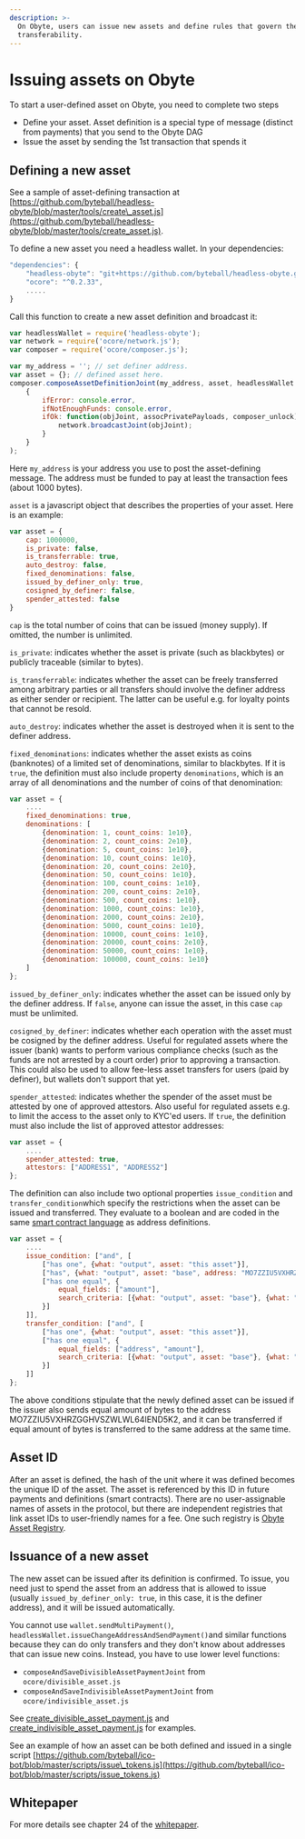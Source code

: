 ```yaml
---
description: >-
  On Obyte, users can issue new assets and define rules that govern their
  transferability.
---
```


# Issuing assets on Obyte

To start a user-defined asset on Obyte, you need to complete two steps

* Define your asset. Asset definition is a special type of message \(distinct from payments\) that you send to the Obyte DAG
* Issue the asset by sending the 1st transaction that spends it

## Defining a new asset

See a sample of asset-defining transaction at [https://github.com/byteball/headless-obyte/blob/master/tools/create\_asset.js](https://github.com/byteball/headless-obyte/blob/master/tools/create_asset.js).

To define a new asset you need a headless wallet. In your dependencies:

```javascript
"dependencies": {
	"headless-obyte": "git+https://github.com/byteball/headless-obyte.git",
	"ocore": "^0.2.33",
	.....
}
```

Call this function to create a new asset definition and broadcast it:

```javascript
var headlessWallet = require('headless-obyte');
var network = require('ocore/network.js');
var composer = require('ocore/composer.js');

var my_address = ''; // set definer address.
var asset = {}; // defined asset here.
composer.composeAssetDefinitionJoint(my_address, asset, headlessWallet.signer,
    {
        ifError: console.error,
        ifNotEnoughFunds: console.error,
        ifOk: function(objJoint, assocPrivatePayloads, composer_unlock) {
            network.broadcastJoint(objJoint);
        }
    }
);
```

Here `my_address` is your address you use to post the asset-defining message. The address must be funded to pay at least the transaction fees \(about 1000 bytes\).

`asset` is a javascript object that describes the properties of your asset. Here is an example:

```javascript
var asset = {
	cap: 1000000,
	is_private: false,
	is_transferrable: true,
	auto_destroy: false,
	fixed_denominations: false,
	issued_by_definer_only: true,
	cosigned_by_definer: false,
	spender_attested: false
}
```

`cap` is the total number of coins that can be issued \(money supply\). If omitted, the number is unlimited.

`is_private`: indicates whether the asset is private \(such as blackbytes\) or publicly traceable \(similar to bytes\).

`is_transferrable`: indicates whether the asset can be freely transferred among arbitrary parties or all transfers should involve the definer address as either sender or recipient. The latter can be useful e.g. for loyalty points that cannot be resold.

`auto_destroy`: indicates whether the asset is destroyed when it is sent to the definer address.

`fixed_denominations`: indicates whether the asset exists as coins \(banknotes\) of a limited set of denominations, similar to blackbytes. If it is `true`, the definition must also include property `denominations`, which is an array of all denominations and the number of coins of that denomination:

```javascript
var asset = {
	....
	fixed_denominations: true,
	denominations: [
		{denomination: 1, count_coins: 1e10},
		{denomination: 2, count_coins: 2e10},
		{denomination: 5, count_coins: 1e10},
		{denomination: 10, count_coins: 1e10},
		{denomination: 20, count_coins: 2e10},
		{denomination: 50, count_coins: 1e10},
		{denomination: 100, count_coins: 1e10},
		{denomination: 200, count_coins: 2e10},
		{denomination: 500, count_coins: 1e10},
		{denomination: 1000, count_coins: 1e10},
		{denomination: 2000, count_coins: 2e10},
		{denomination: 5000, count_coins: 1e10},
		{denomination: 10000, count_coins: 1e10},
		{denomination: 20000, count_coins: 2e10},
		{denomination: 50000, count_coins: 1e10},
		{denomination: 100000, count_coins: 1e10}
	]
};
```

`issued_by_definer_only`: indicates whether the asset can be issued only by the definer address. If `false`, anyone can issue the asset, in this case `cap` must be unlimited.

`cosigned_by_definer`: indicates whether each operation with the asset must be cosigned by the definer address. Useful for regulated assets where the issuer \(bank\) wants to perform various compliance checks \(such as the funds are not arrested by a court order\) prior to approving a transaction. This could also be used to allow fee-less asset transfers for users \(paid by definer\), but wallets don't support that yet. 

`spender_attested`: indicates whether the spender of the asset must be attested by one of approved attestors. Also useful for regulated assets e.g. to limit the access to the asset only to KYC'ed users. If `true`, the definition must also include the list of approved attestor addresses:

```javascript
var asset = {
	....
	spender_attested: true,
	attestors: ["ADDRESS1", "ADDRESS2"]
};
```

The definition can also include two optional properties `issue_condition` and `transfer_condition`which specify the restrictions when the asset can be issued and transferred. They evaluate to a boolean and are coded in the same [smart contract language](smart-contracts.md) as address definitions.

```javascript
var asset = {
	....
	issue_condition: ["and", [
		["has one", {what: "output", asset: "this asset"}],
		["has", {what: "output", asset: "base", address: "MO7ZZIU5VXHRZGGHVSZWLWL64IEND5K2"}],
		["has one equal", {
			equal_fields: ["amount"], 
			search_criteria: [{what: "output", asset: "base"}, {what: "output", asset: "this asset"}]
		}]
	]],
	transfer_condition: ["and", [
		["has one", {what: "output", asset: "this asset"}],
		["has one equal", {
			equal_fields: ["address", "amount"], 
			search_criteria: [{what: "output", asset: "base"}, {what: "output", asset: "this asset"}]
		}]
	]]
};
```

The above conditions stipulate that the newly defined asset can be issued if the issuer also sends equal amount of bytes to the address MO7ZZIU5VXHRZGGHVSZWLWL64IEND5K2, and it can be transferred if equal amount of bytes is transferred to the same address at the same time.

## Asset ID

After an asset is defined, the hash of the unit where it was defined becomes the unique ID of the asset. The asset is referenced by this ID in future payments and definitions \(smart contracts\). There are no user-assignable names of assets in the protocol, but there are independent registries that link asset IDs to user-friendly names for a fee. One such registry is [Obyte Asset Registry](https://asset.obyte.app/).

## Issuance of a new asset

The new asset can be issued after its definition is confirmed. To issue, you need just to spend the asset from an address that is allowed to issue \(usually `issued_by_definer_only: true`, in this case, it is the definer address\), and it will be issued automatically.

You cannot use `wallet.sendMultiPayment()`, `headlessWallet.issueChangeAddressAndSendPayment()`and similar functions because they can do only transfers and they don't know about addresses that can issue new coins. Instead, you have to use lower level functions:

* `composeAndSaveDivisibleAssetPaymentJoint` from `ocore/divisible_asset.js`
* `composeAndSaveIndivisibleAssetPaymentJoint` from `ocore/indivisible_asset.js`

See [create\_divisible\_asset\_payment.js](https://github.com/byteball/headless-obyte/blob/master/tools/create_divisible_asset_payment.js) and [create\_indivisible\_asset\_payment.js](https://github.com/byteball/headless-obyte/blob/master/tools/create_indivisible_asset_payment.js) for examples.

See an example of how an asset can be both defined and issued in a single script [https://github.com/byteball/ico-bot/blob/master/scripts/issue\_tokens.js](https://github.com/byteball/ico-bot/blob/master/scripts/issue_tokens.js)

## Whitepaper

For more details see chapter 24 of the [whitepaper](https://byteball.org/Byteball.pdf).

